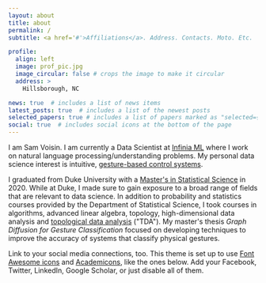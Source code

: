 ```yaml
---
layout: about
title: about
permalink: /
subtitle: <a href='#'>Affiliations</a>. Address. Contacts. Moto. Etc.

profile:
  align: left
  image: prof_pic.jpg
  image_circular: false # crops the image to make it circular
  address: >
    Hillsborough, NC

news: true  # includes a list of news items
latest_posts: true  # includes a list of the newest posts
selected_papers: true # includes a list of papers marked as "selected={true}"
social: true  # includes social icons at the bottom of the page
---
```


I am Sam Voisin. I am currently a Data Scientist at [Infinia ML](https://infiniaml.com/) where I work on natural language processing/understanding problems. My personal data science interest is intuitive, [gesture-based control systems](https://en.wikipedia.org/wiki/Gesture_recognition).

I graduated from Duke University with a [Master's in Statistical Science](https://stat.duke.edu/) in 2020. While at Duke, I made sure to gain exposure to a broad range of fields that are relevant to data science. In addition to probability and statistics courses provided by the Department of Statistical Science, I took courses in algorithms, advanced linear algebra, topology, high-dimensional data analysis and [topological data analysis](https://en.wikipedia.org/wiki/Topological_data_analysis) ("TDA"). My master's thesis *Graph Diffusion for Gesture Classification* focused on developing techniques to improve the accuracy of systems that classify physical gestures.

Link to your social media connections, too. This theme is set up to use [Font Awesome icons](http://fortawesome.github.io/Font-Awesome/) and [Academicons](https://jpswalsh.github.io/academicons/), like the ones below. Add your Facebook, Twitter, LinkedIn, Google Scholar, or just disable all of them.
